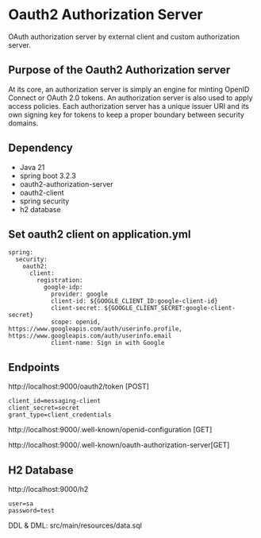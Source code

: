 # Oauth2 Authorization Server 

OAuth authorization server by external client and custom authorization server.

## Purpose of the Oauth2 Authorization server
At its core, an authorization server is simply an engine for minting OpenID Connect or OAuth 2.0 tokens. An authorization server is also used to apply access policies. Each authorization server has a unique issuer URI and its own signing key for tokens to keep a proper boundary between security domains.

## Dependency 
* Java 21
* spring boot 3.2.3
* oauth2-authorization-server 
* oauth2-client
* spring security 
* h2 database

## Set oauth2 client on application.yml 

``` 
spring:
  security:
    oauth2:
      client:
        registration:
          google-idp:
            provider: google
            client-id: ${GOOGLE_CLIENT_ID:google-client-id}
            client-secret: ${GOOGLE_CLIENT_SECRET:google-client-secret}
            scope: openid, https://www.googleapis.com/auth/userinfo.profile, https://www.googleapis.com/auth/userinfo.email
            client-name: Sign in with Google
```

## Endpoints
http://localhost:9000/oauth2/token [POST]

``` 
client_id=messaging-client
client_secret=secret
grant_type=client_credentials
```

http://localhost:9000/.well-known/openid-configuration [GET]

http://localhost:9000/.well-known/oauth-authorization-server[GET]


## H2 Database 
http://localhost:9000/h2

``` 
user=sa
password=test
```
DDL & DML: src/main/resources/data.sql





